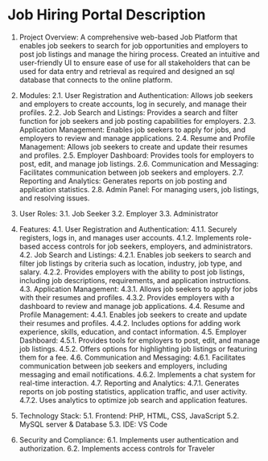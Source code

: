 # Job Hiring Portal Description

1.	Project Overview: A comprehensive web-based Job Platform that enables job seekers to search for job opportunities and employers to post job listings and manage the hiring process. Created an intuitive and user-friendly UI to ensure ease of use for all stakeholders that can be used for data entry and retrieval as required and designed an sql database that connects to the online platform. 


2.	Modules:
2.1.	User Registration and Authentication: Allows job seekers and employers to create accounts, log in securely, and manage their profiles.
2.2.	Job Search and Listings: Provides a search and filter function for job seekers and job posting capabilities for employers.
2.3.	Application Management: Enables job seekers to apply for jobs, and employers to review and manage applications.
2.4.	Resume and Profile Management: Allows job seekers to create and update their resumes and profiles.
2.5.	Employer Dashboard: Provides tools for employers to post, edit, and manage job listings.
2.6.	Communication and Messaging: Facilitates communication between job seekers and employers.
2.7.	Reporting and Analytics: Generates reports on job posting and application statistics.
2.8.	Admin Panel: For managing users, job listings, and resolving issues.

3.	User Roles:
3.1.	Job Seeker
3.2.	Employer
3.3.	Administrator

4.	Features:
4.1.	User Registration and Authentication:
4.1.1.	Securely registers, logs in, and manages user accounts.
4.1.2.	Implements role-based access controls for job seekers, employers, and administrators.
4.2.	Job Search and Listings:
4.2.1.	Enables job seekers to search and filter job listings by criteria such as location, industry, job type, and salary.
4.2.2.	Provides employers with the ability to post job listings, including job descriptions, requirements, and application instructions.
4.3.	Application Management:
4.3.1.	Allows job seekers to apply for jobs with their resumes and profiles.
4.3.2.	Provides employers with a dashboard to review and manage job applications.
4.4.	Resume and Profile Management:
4.4.1.	Enables job seekers to create and update their resumes and profiles.
4.4.2.	Includes options for adding work experience, skills, education, and contact information.
4.5.	Employer Dashboard:
4.5.1.	Provides tools for employers to post, edit, and manage job listings.
4.5.2.	Offers options for highlighting job listings or featuring them for a fee.
4.6.	Communication and Messaging:
4.6.1.	Facilitates communication between job seekers and employers, including messaging and email notifications.
4.6.2.	Implements a chat system for real-time interaction.
4.7.	Reporting and Analytics:
4.7.1.	Generates reports on job posting statistics, application traffic, and user activity.
4.7.2.	Uses analytics to optimize job search and application features.

5.	Technology Stack:
5.1.	Frontend: PHP, HTML, CSS, JavaScript
5.2.	MySQL server & Database
5.3.	IDE: VS Code

6.	Security and Compliance:
6.1.	Implements user authentication and authorization.
6.2.	Implements access controls for Traveler







